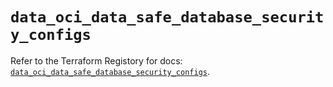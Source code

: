# `data_oci_data_safe_database_security_configs`

Refer to the Terraform Registory for docs: [`data_oci_data_safe_database_security_configs`](https://registry.terraform.io/providers/oracle/oci/6.18.0/docs/data-sources/data_safe_database_security_configs).
